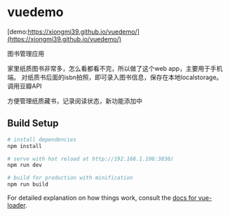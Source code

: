 # vuedemo

[demo:https://xiongmi39.github.io/vuedemo/](https://xiongmi39.github.io/vuedemo/)

图书管理应用

家里纸质图书非常多，怎么看都看不完，所以做了这个web app，主要用于手机端。
对纸质书后面的isbn拍照，即可录入图书信息，保存在本地localstorage。
调用豆瓣API

方便管理纸质藏书，记录阅读状态，新功能添加中

## Build Setup

``` bash
# install dependencies
npm install

# serve with hot reload at http://192.168.1.106:3030/
npm run dev

# build for production with minification
npm run build
```

For detailed explanation on how things work, consult the [docs for vue-loader](http://vuejs.github.io/vue-loader).
